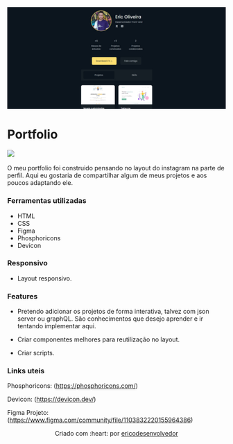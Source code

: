 <img src=".github/preview-meu-portifolio.jpg" alt="Preview do site nano cursos" />

# Portfolio
 
<img src="https://img.shields.io/badge/Status-Concluido-green">

O meu portfolio foi construido pensando no layout do instagram na parte de perfil. Aqui eu gostaria de compartilhar algum de meus projetos e aos poucos adaptando ele.

### Ferramentas utilizadas

- HTML
- CSS
- Figma
- Phosphoricons
- Devicon

### Responsivo 

- Layout responsivo.

### Features

- Pretendo adicionar os projetos de forma interativa, talvez com json server ou graphQL. São conhecimentos que desejo aprender e ir tentando implementar aqui.

- Criar componentes melhores para reutilização no layout.

- Criar scripts.

### Links uteis

Phosphoricons: (https://phosphoricons.com/)

Devicon: (https://devicon.dev/)

Figma Projeto: (https://www.figma.com/community/file/1103832220155964386)

<p align="center">Criado com :heart: por 
  <a href="https://github.com/Ericodesenvolvedor">ericodesenvolvedor</a>
</p> 
